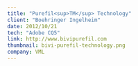 ```yaml
---
title: "Purefil<sup>TM</sup> Technology"
client: "Boehringer Ingelheim"
date: 2012/10/21
tech: "Adobe CQ5"
link: http://www.bivipurefil.com
thumbnail: bivi-purefil-technology.png
company: VML
---
```

